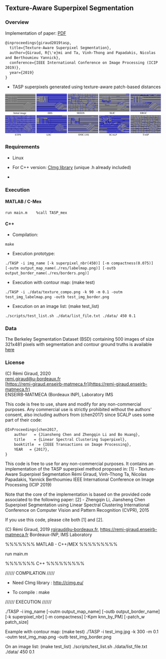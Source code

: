 ## Texture-Aware Superpixel Segmentation

### Overview

Implementation of paper:   [PDF]([https://arxiv.org/abs/1901.11111](https://arxiv.org/abs/1901.11111))
```
@inproceedings{giraud2019tasp,
  title={Texture-Aware Superpixel Segmentation},
  author={Giraud, R{\'e}mi and Ta, Vinh-Thong and Papadakis, Nicolas and Berthoumieu Yannick},
  conference={IEEE International Conference on Image Processing (ICIP 2019)},
  year={2019}
}
```

- TASP superpixels generated using texture-aware patch-based distances 

![image](./Figures/tasp_comparison.png)


### Requirements

- Linux

- For C++ version:  [CImg library](http://cimg.eu/)  (unique .h already included)
- 

### Execution

#### MATLAB / C-Mex
```
run main.m    %call TASP_mex
```


#### C++

- Compilation:
```
make
```

- Execution prototype:
```
./TASP -i img_name [-k superpixel_nbr(450)] [-m compactness(0.075)]  [-outm output_map_name(./res/labelmap.png)] [-outb output_border_name(./res/borders.png)]
```
- Execution with contour map:  (make test)
``` 
./TASP -i ./data/texture_compo.png -k 90 -m 0.1 -outm test_img_labelmap.png -outb test_img_border.png
```
- Execution on an image list:  (make test_list)
```
./scripts/test_list.sh ./data/list_file.txt ./data/ 450 0.1
```


### Data

The Berkeley Segmentation Dataset (BSD) containing 500 images of size 321x481 pixels with segmentation and contour ground truths is available 
[here](https://www2.eecs.berkeley.edu/Research/Projects/CS/vision/grouping/resources.html)

### License

(C) Rémi Giraud, 2020  
remi.giraud@u-bordeaux.fr  
[https://remi-giraud.enseirb-matmeca.fr](https://remi-giraud.enseirb-matmeca.fr)  
ENSEIRB-MATMECA (Bordeaux INP), Laboratory IMS

This code is free to use, share and modify for any non-commercial purposes.
Any commercial use is strictly prohibited without the authors' consent, also including authors from (chen2017) since SCALP uses some part of their code:
```
@InProceedings{chen2017,
    author   = {Jiansheng Chen and Zhengqin Li and Bo Huang},
    title    = {Linear Spectral Clustering Superpixel},
    booktitle  = {IEEE Transactions on Image Processing},
    YEAR   = {2017},
}
```




This code is free to use for any non-commercial purposes.
It contains an implementation of the TASP superpixel method proposed in:
[1] - Texture-Aware Superpixel Segmentation
      Rémi Giraud, Vinh-Thong Ta, Nicolas Papadakis, Yannick Berthoumieu
      IEEE International Conference on Image Processing (ICIP 2019)

Note that the core of the implementation is based on the provided code associated to the following paper:
[2] - Zhengqin Li, Jiansheng Chen
      Superpixel Segmentation using Linear Spectral Clustering
      International Conference on Computer Vision and Pattern Recognition (CVPR), 2015

If you use this code, please cite both [1] and [2].

(C) Rémi Giraud, 2019
rgiraud@u-bordeaux.fr, https://remi-giraud.enseirb-matmeca.fr
Bordeaux-INP, IMS Laboratory


%%%%%%% MATLAB - C++/MEX %%%%%%%%%

run main.m



%%%%%%% C++ %%%%%%%%%

////// COMPILATION /////

- Need CImg library :  http://cimg.eu/

- To compile : make


////// EXECUTION //////

./TASP -i img_name [-outm output_map_name] [-outb output_border_name] [-k superpixel_nbr] [-m compactness] [-Kpm knn_by_PM] [-patch_w patch_size] 

Example with contour map:  (make test)
./TASP -i test_img.jpg -k 300 -m 0.1 -outm test_img_map.png -outb test_img_border.png

On an image list:  (make test_list)
./scripts/test_list.sh ./data/list_file.txt ./data/ 450 0.1



